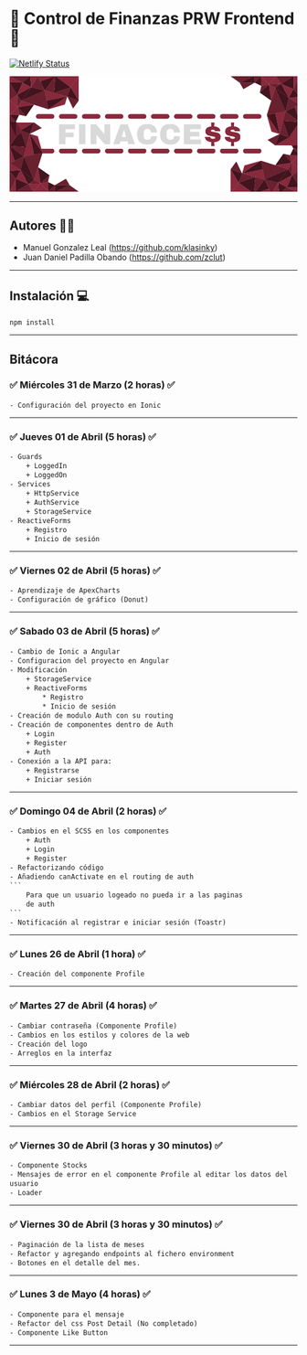 # :money_with_wings: Control de Finanzas PRW Frontend :money_with_wings:

[![Netlify Status](https://api.netlify.com/api/v1/badges/76567e80-8671-4b87-b25d-ef83c4662861/deploy-status)](https://app.netlify.com/sites/musing-lichterman-b59f22/deploys)

![alt text](./financemanagement/src/assets/img/logo.svg#center)

---
## Autores :man_technologist:
- Manuel Gonzalez Leal (https://github.com/klasinky)
- Juan Daniel Padilla Obando (https://github.com/zclut)
---

## Instalación :computer:
```
npm install
```

---

## Bitácora

### :white_check_mark: Miércoles 31 de Marzo (2 horas) :white_check_mark:
    - Configuración del proyecto en Ionic
---
### :white_check_mark: Jueves 01 de Abril (5 horas) :white_check_mark:
    - Guards
        + LoggedIn
        + LoggedOn
    - Services
        + HttpService
        + AuthService
        + StorageService
    - ReactiveForms
        + Registro
        + Inicio de sesión
---
### :white_check_mark: Viernes 02 de Abril (5 horas) :white_check_mark:
    - Aprendizaje de ApexCharts
    - Configuración de gráfico (Donut)
---  
### :white_check_mark: Sabado 03 de Abril (5 horas) :white_check_mark:
    - Cambio de Ionic a Angular
    - Configuracion del proyecto en Angular
    - Modificación
        + StorageService
        + ReactiveForms
            * Registro
            * Inicio de sesión
    - Creación de modulo Auth con su routing
    - Creación de componentes dentro de Auth
        + Login
        + Register
        + Auth
    - Conexión a la API para:
        + Registrarse
        + Iniciar sesión
---
### :white_check_mark: Domingo 04 de Abril (2 horas) :white_check_mark:
    - Cambios en el SCSS en los componentes
        + Auth
        + Login
        + Register
    - Refactorizando código
    - Añadiendo canActivate en el routing de auth
    ```
        Para que un usuario logeado no pueda ir a las paginas
        de auth
    ```
    - Notificación al registrar e iniciar sesión (Toastr)
---

### :white_check_mark: Lunes 26 de Abril (1 hora) :white_check_mark:
    - Creación del componente Profile
---

### :white_check_mark: Martes 27 de Abril (4 horas) :white_check_mark:
    - Cambiar contraseña (Componente Profile)
    - Cambios en los estilos y colores de la web
    - Creación del logo
    - Arreglos en la interfaz
---

### :white_check_mark: Miércoles 28 de Abril (2 horas) :white_check_mark:
    - Cambiar datos del perfil (Componente Profile)
    - Cambios en el Storage Service
---

### :white_check_mark: Viernes 30 de Abril (3 horas y 30 minutos) :white_check_mark:
    - Componente Stocks
    - Mensajes de error en el componente Profile al editar los datos del usuario
    - Loader
---

### :white_check_mark: Viernes 30 de Abril (3 horas y 30 minutos) :white_check_mark:
    - Paginación de la lista de meses
    - Refactor y agregando endpoints al fichero environment
    - Botones en el detalle del mes.
---

### :white_check_mark: Lunes 3 de Mayo (4 horas) :white_check_mark:
    - Componente para el mensaje
    - Refactor del css Post Detail (No completado)
    - Componente Like Button
---
